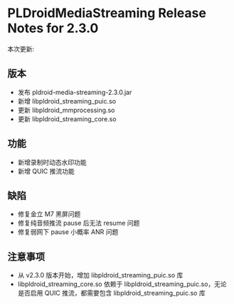 # PLDroidMediaStreaming Release Notes for 2.3.0

本次更新:

## 版本

- 发布 pldroid-media-streaming-2.3.0.jar
- 新增 libpldroid_streaming_puic.so
- 更新 libpldroid_mmprocessing.so
- 更新 libpldroid_streaming_core.so

## 功能

- 新增录制时动态水印功能
- 新增 QUIC 推流功能

## 缺陷

- 修复金立 M7 黑屏问题
- 修复纯音频推流 pause 后无法 resume 问题
- 修复弱网下 pause 小概率 ANR 问题

## 注意事项

- 从 v2.3.0 版本开始，增加 libpldroid_streaming_puic.so 库
- libpldroid_streaming_core.so 依赖于 libpldroid_streaming_puic.so，无论是否启用 QUIC 推流，都需要包含 libpldroid_streaming_puic.so 库